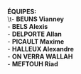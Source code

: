 **ÉQUIPES:**  
	\t- **BEUNS Vianney**  
	- **BELS Alexis**  
	- **DELPORTE Allan**  
	- **PICAULT Maxime**  
	- **HALLEUX Alexandre**  
	- **ON VERRA WALLAH**  
	- **MEFTOUH Riad**  
